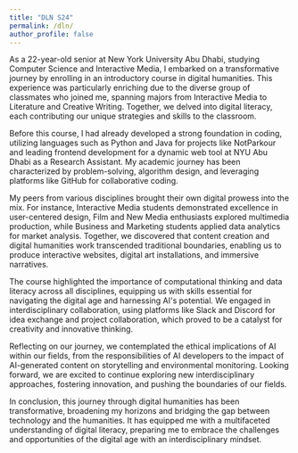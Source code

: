 ```yaml
---
title: "DLN S24"
permalink: /dln/
author_profile: false
---
```


As a 22-year-old senior at New York University Abu Dhabi, studying Computer Science and Interactive Media, I embarked on a transformative journey by enrolling in an introductory course in digital humanities. This experience was particularly enriching due to the diverse group of classmates who joined me, spanning majors from Interactive Media to Literature and Creative Writing. Together, we delved into digital literacy, each contributing our unique strategies and skills to the classroom.

Before this course, I had already developed a strong foundation in coding, utilizing languages such as Python and Java for projects like NotParkour and leading frontend development for a dynamic web tool at NYU Abu Dhabi as a Research Assistant. My academic journey has been characterized by problem-solving, algorithm design, and leveraging platforms like GitHub for collaborative coding.

My peers from various disciplines brought their own digital prowess into the mix. For instance, Interactive Media students demonstrated excellence in user-centered design, Film and New Media enthusiasts explored multimedia production, while Business and Marketing students applied data analytics for market analysis. Together, we discovered that content creation and digital humanities work transcended traditional boundaries, enabling us to produce interactive websites, digital art installations, and immersive narratives.

The course highlighted the importance of computational thinking and data literacy across all disciplines, equipping us with skills essential for navigating the digital age and harnessing AI's potential. We engaged in interdisciplinary collaboration, using platforms like Slack and Discord for idea exchange and project collaboration, which proved to be a catalyst for creativity and innovative thinking.

Reflecting on our journey, we contemplated the ethical implications of AI within our fields, from the responsibilities of AI developers to the impact of AI-generated content on storytelling and environmental monitoring. Looking forward, we are excited to continue exploring new interdisciplinary approaches, fostering innovation, and pushing the boundaries of our fields.

In conclusion, this journey through digital humanities has been transformative, broadening my horizons and bridging the gap between technology and the humanities. It has equipped me with a multifaceted understanding of digital literacy, preparing me to embrace the challenges and opportunities of the digital age with an interdisciplinary mindset.